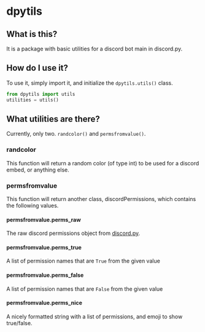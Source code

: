 # dpytils

## What is this?

It is a package with basic utilities for a discord bot main in discord.py.

## How do I use it?

To use it, simply import it, and initialize the `dpytils.utils()` class.

```python
from dpytils import utils
utilities = utils()
```

## What utilities are there?

Currently, only two. `randcolor()` and `permsfromvalue()`.

### randcolor

This function will return a random color (of type int) to be used for a discord embed, or anything else.

### permsfromvalue

This function will return another class, discordPermissions, which contains the following values.

#### permsfromvalue.perms_raw

The raw discord permissions object from [discord.py](https://github.com/Rapptz/discord.py).

#### permsfromvalue.perms_true

A list of permission names that are `True` from the given value

#### permsfromvalue.perms_false

A list of permission names that are `False` from the given value

#### permsfromvalue.perms_nice

A nicely formatted string with a list of permissions, and emoji to show true/false.
